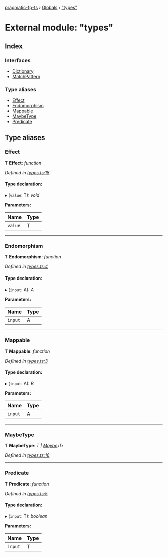 [pragmatic-fp-ts](../README.md) › [Globals](../globals.md) › ["types"](_types_.md)

# External module: "types"

## Index

### Interfaces

* [Dictionary](../interfaces/_types_.dictionary.md)
* [MatchPattern](../interfaces/_types_.matchpattern.md)

### Type aliases

* [Effect](_types_.md#effect)
* [Endomorphism](_types_.md#endomorphism)
* [Mappable](_types_.md#mappable)
* [MaybeType](_types_.md#maybetype)
* [Predicate](_types_.md#predicate)

## Type aliases

###  Effect

Ƭ **Effect**: *function*

*Defined in [types.ts:18](https://github.com/hermann-p/pragmatic-fp-ts/blob/fe04635/src/types.ts#L18)*

#### Type declaration:

▸ (`value`: T): *void*

**Parameters:**

Name | Type |
------ | ------ |
`value` | T |

___

###  Endomorphism

Ƭ **Endomorphism**: *function*

*Defined in [types.ts:4](https://github.com/hermann-p/pragmatic-fp-ts/blob/fe04635/src/types.ts#L4)*

#### Type declaration:

▸ (`input`: A): *A*

**Parameters:**

Name | Type |
------ | ------ |
`input` | A |

___

###  Mappable

Ƭ **Mappable**: *function*

*Defined in [types.ts:3](https://github.com/hermann-p/pragmatic-fp-ts/blob/fe04635/src/types.ts#L3)*

#### Type declaration:

▸ (`input`: A): *B*

**Parameters:**

Name | Type |
------ | ------ |
`input` | A |

___

###  MaybeType

Ƭ **MaybeType**: *T | [Maybe](_maybe_.md#maybe)‹T›*

*Defined in [types.ts:16](https://github.com/hermann-p/pragmatic-fp-ts/blob/fe04635/src/types.ts#L16)*

___

###  Predicate

Ƭ **Predicate**: *function*

*Defined in [types.ts:5](https://github.com/hermann-p/pragmatic-fp-ts/blob/fe04635/src/types.ts#L5)*

#### Type declaration:

▸ (`input`: T): *boolean*

**Parameters:**

Name | Type |
------ | ------ |
`input` | T |
